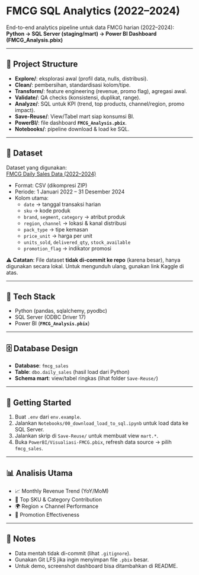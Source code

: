 # FMCG SQL Analytics (2022–2024)

End-to-end analytics pipeline untuk data FMCG harian (2022–2024):  
**Python → SQL Server (staging/mart) → Power BI Dashboard (FMCG_Analysis.pbix)**

---

## 📂 Project Structure
- **Explore/**: eksplorasi awal (profil data, nulls, distribusi).
- **Clean/**: pembersihan, standardisasi kolom/tipe.
- **Transform/**: feature engineering (revenue, promo flag), agregasi awal.
- **Validate/**: QA checks (konsistensi, duplikat, range).
- **Analyze/**: SQL untuk KPI (trend, top products, channel/region, promo impact).
- **Save-Reuse/**: View/Tabel mart siap konsumsi BI.
- **PowerBI/**: file dashboard **`FMCG_Analysis.pbix`**.
- **Notebooks/**: pipeline download & load ke SQL.

---

## 📂 Dataset
Dataset yang digunakan:  
[FMCG Daily Sales Data (2022–2024)](https://www.kaggle.com/datasets/beatafaron/fmcg-daily-sales-data-to-2022-2024)  

- Format: CSV (dikompresi ZIP)  
- Periode: 1 Januari 2022 – 31 Desember 2024  
- Kolom utama:
  - `date` → tanggal transaksi harian
  - `sku` → kode produk
  - `brand`, `segment`, `category` → atribut produk
  - `region`, `channel` → lokasi & kanal distribusi
  - `pack_type` → tipe kemasan
  - `price_unit` → harga per unit
  - `units_sold`, `delivered_qty`, `stock_available`
  - `promotion_flag` → indikator promosi  

⚠️ **Catatan**: File dataset **tidak di-commit ke repo** (karena besar), hanya digunakan secara lokal. Untuk mengunduh ulang, gunakan link Kaggle di atas.

---

## 🧱 Tech Stack
- Python (pandas, sqlalchemy, pyodbc)  
- SQL Server (ODBC Driver 17)  
- Power BI (**`FMCG_Analysis.pbix`**)  

---

## 🗄️ Database Design
- **Database**: `fmcg_sales`  
- **Table**: `dbo.daily_sales` (hasil load dari Python)  
- **Schema mart**: view/tabel ringkas (lihat folder `Save-Reuse/`)  

---

## 🚀 Getting Started
1. Buat `.env` dari `env.example`.
2. Jalankan `Notebooks/00_download_load_to_sql.ipynb` untuk load data ke SQL Server.
3. Jalankan skrip di `Save-Reuse/` untuk membuat view `mart.*`.
4. Buka `PowerBI/Visualiasi-FMCG.pbix`, refresh data source → pilih `fmcg_sales`.

---

## 📊 Analisis Utama
- 📈 Monthly Revenue Trend (YoY/MoM)  
- 🛒 Top SKU & Category Contribution  
- 🌍 Region × Channel Performance  
- 🎯 Promotion Effectiveness  

---

## 📝 Notes
- Data mentah tidak di-commit (lihat `.gitignore`).  
- Gunakan Git LFS jika ingin menyimpan file `.pbix` besar.  
- Untuk demo, screenshot dashboard bisa ditambahkan di README.  

